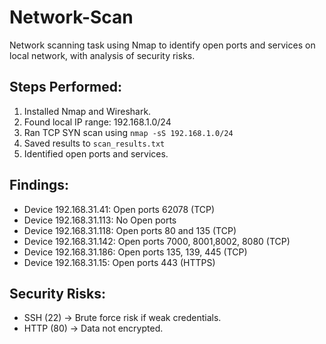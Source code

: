 # Network-Scan
Network scanning task using Nmap to identify open ports and services on local network, with analysis of security risks.

## Steps Performed:
1. Installed Nmap and Wireshark.
2. Found local IP range: 192.168.1.0/24
3. Ran TCP SYN scan using `nmap -sS 192.168.1.0/24`
4. Saved results to `scan_results.txt`
5. Identified open ports and services.

## Findings:
- Device 192.168.31.41: Open ports 62078 (TCP)
- Device 192.168.31.113: No Open ports
- Device 192.168.31.118: Open ports 80 and 135 (TCP)
- Device 192.168.31.142: Open ports 7000, 8001,8002, 8080 (TCP)
- Device 192.168.31.186: Open ports 135, 139, 445 (TCP)
- Device 192.168.31.15: Open ports 443 (HTTPS)

## Security Risks:
- SSH (22) → Brute force risk if weak credentials.
- HTTP (80) → Data not encrypted.

